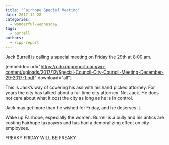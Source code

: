 ```yaml
---
title: "Fairhope Special Meeting"
date: 2017-12-28
categories: 
  - wonderful-wednesday
tags: 
  - burrell
authors: 
  - ripp-report
---
```


Jack Burrell is calling a special meeting on Friday the 29th at 8:00 am.

\[embeddoc url="https://cdn.rippreport.com/wp-content/uploads/2017/12/Special-Council-City-Council-Meeting-December-29-2017-1.pdf" download="all"\]

This is Jack’s way of covering his ass with his hand picked attorney. For years the city has talked about a full time city attorney. Not Jack. He does not care about what it cost the city as long as he is in control.

Jack may get more than he wished for Friday, and he deserves it.

Wake up Fairhope, especially the women. Burrell is a bully and his antics are costing Fairhope taxpayers and has had a demoralizing effect on city employees.

FREAKY FRIDAY WILL BE FREAKY
